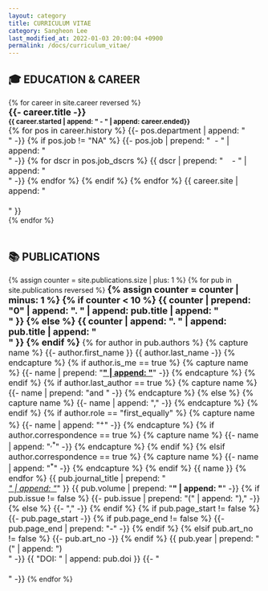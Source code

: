 ```yaml
---
layout: category
title: CURRICULUM VITAE
category: Sangheon Lee
last_modified_at: 2022-01-03 20:00:04 +0900
permalink: /docs/curriculum_vitae/
---
```


<h2> 🎓 EDUCATION & CAREER </h2>
<div style = "margin-bottom: 50px">
  {% for career in site.career reversed %}
      <div><font size = 4><b> {{- career.title -}} </b></font></div>
      <div>
        <font size = 2><b> {{ career.started | append: " - " | append: career.ended}} </b></font>
      </div>
      <div>
        <font size = 3>
          {% for pos in career.history %}
            {{- pos.department | append: "<br>" -}}
            {% if pos.job != "NA" %}
              {{- pos.job | prepend: "&nbsp;&nbsp;- " | append: "<br>" -}}
              {% for dscr in pos.job_dscrs %}
                {{ dscr | prepend: "&nbsp;&nbsp;&nbsp;&nbsp;- " | append: "<br>" -}}
              {% endfor %}
            {% endif %}
          {% endfor %}
          {{ career.site | append: "<br><br>" }}
        </font>
      </div>
  {% endfor %}
</div>
<h2> 📚 PUBLICATIONS </h2>
<div>
  {% assign counter = site.publications.size | plus: 1 %}
  {% for pub in site.publications reversed %}
      <font size = 4><b>
        {% assign counter = counter | minus: 1 %}
        {% if counter < 10 %}
          {{ counter | prepend: "0" | append: ". " | append: pub.title | append: "<br>" }}
        {% else %}
          {{ counter | append: ". " | append: pub.title | append: "<br>" }}
        {% endif %}
      </b></font>
      <font size = 3>
        {% for author in pub.authors %}
          {% capture name %} {{- author.first_name }} {{ author.last_name -}} {% endcapture %}
          {% if author.is_me == true %}
            {% capture name %} {{- name | prepend: "<b><u>" | append: "</u></b>" -}} {% endcapture %}
          {% endif %}
          {% if author.last_author == true %}
            {% capture name %} {{- name | prepend: "and " -}} {% endcapture %}
          {% else %}
            {% capture name %} {{- name | append: "," -}} {% endcapture %}
          {% endif %}
          {% if author.role == "first_equally" %}
            {% capture name %} {{- name | append: "<sup>+</sup>" -}} {% endcapture %}
            {% if author.correspondence == true %}
              {% capture name %} {{- name | append: "<sup>,*</sup>" -}} {% endcapture %}
            {% endif %}
          {% elsif author.correspondence == true %}
            {% capture name %} {{- name | append: "<sup>*</sup>" -}} {% endcapture %}
          {% endif %}
          {{ name }}
        {% endfor %}
        {{ pub.journal_title | prepend: "<br><i><u>" | append: "</u></i>" }}
        {{ pub.volume | prepend: "<b>" | append: "</b>" -}}
        {% if pub.issue != false %}
          {{- pub.issue | prepend: "(" | append: ")," -}}
        {% else %}
          {{- "," -}}
        {% endif %}
        {% if pub.page_start != false %}
          {{- pub.page_start -}}
          {% if pub.page_end != false %}
            {{- pub.page_end | prepend: "-" -}}
          {% endif %}
        {% elsif pub.art_no != false %}
          {{- pub.art_no -}}
        {% endif %}
        {{ pub.year | prepend: "(" | append: ")<br>" -}}
        {{ "DOI: " | append: pub.doi }}
        {{- "<br><br>" -}}
      </font>
  {% endfor %}
</div>
